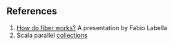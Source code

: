 ## References

1. [How do fiber works?](https://www.youtube.com/watch?v=x5_MmZVLiSM) A presentation by Fabio Labella
1. Scala parallel [collections](https://github.com/scala/scala-parallel-collections)
